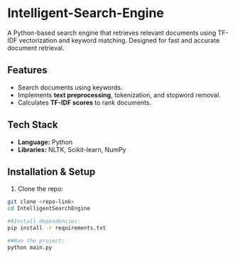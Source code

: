# Intelligent-Search-Engine
A Python-based search engine that retrieves relevant documents using   TF-IDF vectorization and keyword matching. Designed for fast and accurate document retrieval.

## Features
- Search documents using keywords.
- Implements **text preprocessing**, tokenization, and stopword removal.
- Calculates **TF-IDF scores** to rank documents.

## Tech Stack
- **Language:** Python
- **Libraries:** NLTK, Scikit-learn, NumPy

## Installation & Setup
1. Clone the repo:
```bash
git clone <repo-link>
cd IntelligentSearchEngine

##Install dependencies:
pip install -r requirements.txt

##Run the project:
python main.py
